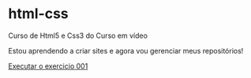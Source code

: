 # html-css
 Curso de Html5 e Css3 do Curso em vídeo 

Estou aprendendo a criar sites e agora vou gerenciar meus repositórios!

<a href= "ruann1.github.io/html-css/exercicios/ex001/index.html"> Executar o exercicio 001</a>